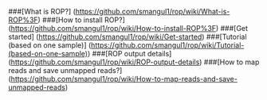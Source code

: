###[What is ROP?] (https://github.com/smangul1/rop/wiki/What-is-ROP%3F)
###[How to install ROP?] (https://github.com/smangul1/rop/wiki/How-to-install-ROP%3F)
###[Get started] (https://github.com/smangul1/rop/wiki/Get-started)
###[Tutorial (based on one sample)] (https://github.com/smangul1/rop/wiki/Tutorial-(based-on-one-sample))
###[ROP output details] (https://github.com/smangul1/rop/wiki/ROP-output-details)
###[How to map reads and save unmapped reads?] (https://github.com/smangul1/rop/wiki/How-to-map-reads-and-save-unmapped-reads)